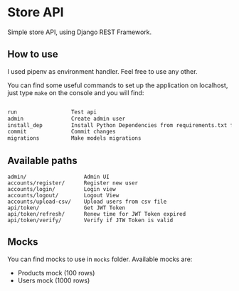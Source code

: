 # Store API

Simple store API, using Django REST Framework.

## How to use

I used pipenv as environment handler. Feel free to use any other.

You can find some useful commands to set up the application on localhost, just type ``make`` on the console and you will find:

```bash

run                 Test api 
admin               Create admin user 
install_dep         Install Python Dependencies from requirements.txt file 
commit              Commit changes 
migrations          Make models migrations 

```

## Available paths

    admin/                  Admin UI     
    accounts/register/      Register new user
    accounts/login/         Login view
    accounts/logout/        Logout View
    accounts/upload-csv/    Upload users from csv file
    api/token/              Get JWT Token
    api/token/refresh/      Renew time for JWT Token expired
    api/token/verify/       Verify if JTW Token is valid


## Mocks

You can find mocks to use in ``mocks`` folder. Available mocks are:

*   Products mock (100 rows)
*   Users mock (1000 rows)

